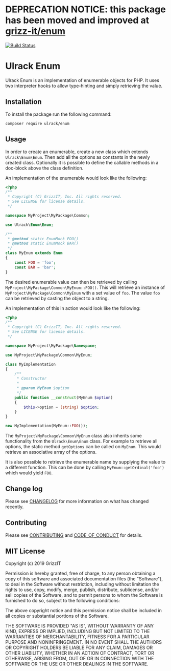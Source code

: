 # DEPRECATION NOTICE: this package has been moved and improved at [grizz-it/enum](https://github.com/grizz-it/enum)

[![Build Status](https://travis-ci.com/ulrack/enum.svg?branch=master)](https://travis-ci.com/ulrack/enum)

# Ulrack Enum

Ulrack Enum is an implementation of enumerable objects for PHP.
It uses two interpreter hooks to allow type-hinting and simply retrieving the value.

## Installation

To install the package run the following command:

```
composer require ulrack/enum
```

## Usage

In order to create an enumerable, create a new class which extends `Ulrack\Enum\Enum`.
Then add all the options as constants in the newly created class.
Optionally it is possible to define the callable methods in a doc-block above the class definition.

An implementation of the enumerable would look like the following:
```php
<?php
/**
 * Copyright (C) GrizzIT, Inc. All rights reserved.
 * See LICENSE for license details.
 */

namespace MyProject\MyPackage\Common;

use Ulrack\Enum\Enum;

/**
 * @method static EnumMock FOO()
 * @method static EnumMock BAR()
 */
class MyEnum extends Enum
{
    const FOO = 'foo';
    const BAR = 'bar';
}
```

The desired enumerable value can then be retrieved by calling `MyProject\MyPackage\Common\MyEnum::FOO()`.
This will retrieve an instance of `MyProject\MyPackage\Common\MyEnum` with a set value of `foo`.
The value `foo` can be retrieved by casting the object to a string.

An implementation of this in action would look like the following:
```php
<?php
/**
 * Copyright (C) GrizzIT, Inc. All rights reserved.
 * See LICENSE for license details.
 */

namespace MyProject\MyPackage\Namespace;

use MyProject\MyPackage\Common\MyEnum;

class MyImplementation
{
    /**
     * Constructor
     *
     * @param MyEnum $option
     */
    public function __construct(MyEnum $option)
    {
        $this->option = (string) $option;
    }
}

new MyImplementation(MyEnum::FOO());
```

The `MyProject\MyPackage\Common\MyEnum` class also inherits some functionality from the `Ulrack\Enum\Enum` class.
For example to retrieve all options, the static method `getOptions` can be called on `MyEnum`.
This would retrieve an associative array of the options.

It is also possible to retrieve the enumerable name by supplying the value to a different function.
This can be done by calling `MyEnum::getOrdinal('foo')` which would yield `FOO`.

## Change log

Please see [CHANGELOG](CHANGELOG.md) for more information on what has changed recently.

## Contributing

Please see [CONTRIBUTING](CONTRIBUTING.md) and [CODE_OF_CONDUCT](CODE_OF_CONDUCT.md) for details.

## MIT License

Copyright (c) 2019 GrizzIT

Permission is hereby granted, free of charge, to any person obtaining a copy
of this software and associated documentation files (the "Software"), to deal
in the Software without restriction, including without limitation the rights
to use, copy, modify, merge, publish, distribute, sublicense, and/or sell
copies of the Software, and to permit persons to whom the Software is
furnished to do so, subject to the following conditions:

The above copyright notice and this permission notice shall be included in all
copies or substantial portions of the Software.

THE SOFTWARE IS PROVIDED "AS IS", WITHOUT WARRANTY OF ANY KIND, EXPRESS OR
IMPLIED, INCLUDING BUT NOT LIMITED TO THE WARRANTIES OF MERCHANTABILITY,
FITNESS FOR A PARTICULAR PURPOSE AND NONINFRINGEMENT. IN NO EVENT SHALL THE
AUTHORS OR COPYRIGHT HOLDERS BE LIABLE FOR ANY CLAIM, DAMAGES OR OTHER
LIABILITY, WHETHER IN AN ACTION OF CONTRACT, TORT OR OTHERWISE, ARISING FROM,
OUT OF OR IN CONNECTION WITH THE SOFTWARE OR THE USE OR OTHER DEALINGS IN THE
SOFTWARE.
